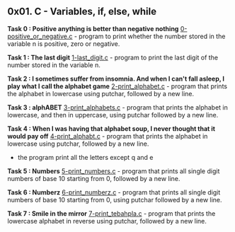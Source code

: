 ## 0x01. C - Variables, if, else, while

**Task 0 : Positive anything is better than negative nothing**
[0-positive_or_negative.c](./0-positive_or_negative.c) - program to print whether the number stored in the variable n is positive, zero or negative.

**Task 1 : The last digit**
[1-last_digit.c](./1-last_digit.c) - program to print the last digit of the number stored in the variable n.

**Task 2 : I sometimes suffer from insomnia. And when I can't fall asleep, I play what I call the alphabet game**
[2-print_alphabet.c](./2-print_alphabet.c) - program that prints the alphabet in lowercase using putchar, followed by a new line.

**Task 3 :  alphABET**
[3-print_alphabets.c](./3-print_alphabets.c) - program that prints the alphabet in lowercase, and then in uppercase, using putchar followed by a new line.

**Task 4 : When I was having that alphabet soup, I never thought that it would pay off**
[4-print_alphabt.c](4-print_alphabt.c) - program that prints the alphabet in lowercase using putchar, followed by a new line.
 * the program print all the letters except q and e

**Task 5 : Numbers**
[5-print_numbers.c](./5-print_numbers.c) - program that prints all single digit numbers of base 10 starting from 0, followed by a new line.

**Task 6 : Numberz**
[6-print_numberz.c](./6-print_numberz.c) - program that prints all single digit numbers of base 10 starting from 0, using putchar followed by a new line.

**Task 7 : Smile in the mirror**
[7-print_tebahpla.c](./7-print_tebahpla.c) - program that prints the lowercase alphabet in reverse using putchar, followed by a new line.


